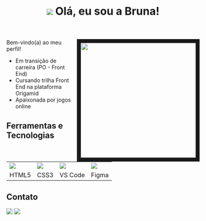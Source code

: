 <!DOCTYPE html>
<html lang="pt-br">

<head>
  <meta charset="UTF-8">
  <link rel="stylesheet" href="/Github/readme/style.css">
</head>

<body>
  <header>
  <h1><img src="https://img.icons8.com/dusk/64/null/github.png" align="end" /> Olá, eu sou a Bruna!</h1>
  </header>
  <main>
    <section>
    <img src="https://1.bp.blogspot.com/-8vQGS4A0Zs8/U2wl0M_jnxI/AAAAAAAAFuI/Hjdc5rX5FQw/s1600/Kirby+7.gif" width="300" height="300" border="10" align="right" border="10" />
      <p>Bem-vindo(a) ao meu perfil!</p>  
      <ul>
        <li>Em transição de carreira (PO - Front End)
        <li>Cursando trilha Front End na plataforma Origamid</li>
        <li>Apaixonada por jogos online</li>
      </ul>
      </p> 
    </section>
    <section>
      <h2>Ferramentas e Tecnologias</h2>
      <table>
        <tr>
          <td><img src="https://img.icons8.com/dusk/64/null/html-5.png"/></td>
          <td><img src="https://img.icons8.com/dusk/64/null/css3.png"/></td>
          <td><img src="https://img.icons8.com/dusk/64/null/visual-studio-code-2019.png"/></td>
          <td><img src="https://img.icons8.com/officel/64/null/figma.png"/></td>
        </tr>
        <tr style="text-align=center">
          <td align="center">HTML5</td>
          <td align="center">CSS3</td>
          <td align="center">VS Code</td>
          <td align="center">Figma</td>
        </tr>
      </table>
    </section>
    <section>
      <h2>Contato</h2>
          <a href="https://www.linkedin.com/in/bruna-figueiredo-farias/"><img src="https://img.icons8.com/dusk/64/null/linkedin--v1.png"/></a> 
          <a href="mailto:brunafigueiredo@outlook.com.br"><img src="https://img.icons8.com/dusk/64/null/apple-mail.png"/></a>
    </section>
  </main>
</body>

</html>
